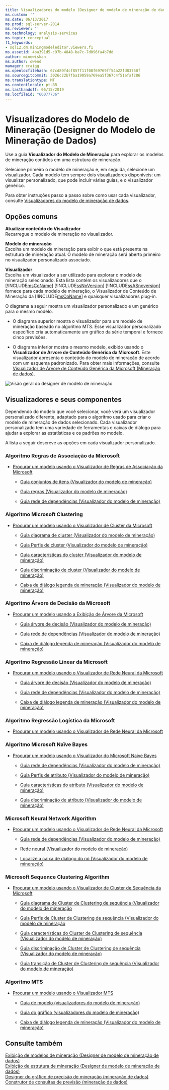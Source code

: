 ```yaml
---
title: Visualizadores do modelo (Designer de modelo de mineração de dados) de mineração | Microsoft Docs
ms.custom: ''
ms.date: 06/13/2017
ms.prod: sql-server-2014
ms.reviewer: ''
ms.technology: analysis-services
ms.topic: conceptual
f1_keywords:
- sql12.dm.miningmodeleditor.viewers.f1
ms.assetid: 4ba391d5-c97b-4848-ba7c-7d096fa4b7dd
author: minewiskan
ms.author: owend
manager: craigg
ms.openlocfilehash: 67cd89f4cf857f11f08f69769ff54a22fd83760f
ms.sourcegitcommit: 3026c22b7fba19059a769ea5f367c4f51efaf286
ms.translationtype: MT
ms.contentlocale: pt-BR
ms.lasthandoff: 06/15/2019
ms.locfileid: "66077736"
---
```

# <a name="mining-model-viewers-data-mining-model-designer"></a>Visualizadores do Modelo de Mineração (Designer do Modelo de Mineração de Dados)
  Use a guia **Visualizador do Modelo de Mineração** para explorar os modelos de mineração contidos em uma estrutura de mineração.  
  
 Selecione primeiro o modelo de mineração e, em seguida, selecione um visualizador. Cada modelo tem sempre dois visualizadores disponíveis: um visualizar personalizado, que pode incluir várias guias, e o visualizador genérico.  
  
 Para obter instruções passo a passo sobre como usar cada visualizador, consulte [Visualizadores do modelo de mineração de dados](data-mining/data-mining-model-viewers.md).  
  
## <a name="common-options"></a>Opções comuns  
 **Atualizar conteúdo do Visualizador**  
 Recarregue o modelo de mineração no visualizador.  
  
 **Modelo de mineração**  
 Escolha um modelo de mineração para exibir o que está presente na estrutura de mineração atual. O modelo de mineração será aberto primeiro no visualizador personalizado associado.  
  
 **Visualizador**  
 Escolha um visualizador a ser utilizado para explorar o modelo de mineração selecionado. Esta lista contém os visualizadores que o [!INCLUDE[msCoName](../includes/msconame-md.md)] [!INCLUDE[ssNoVersion](../includes/ssnoversion-md.md)] [!INCLUDE[ssASnoversion](../includes/ssasnoversion-md.md)] fornece para cada modelo de mineração, o Visualizador de Conteúdo de Mineração da [!INCLUDE[msCoName](../includes/msconame-md.md)] e quaisquer visualizadores plug-in.  
  
 O diagrama a seguir mostra um visualizador personalizado e um genérico para o mesmo modelo.  
  
-   O diagrama superior mostra o visualizador para um modelo de mineração baseado no algoritmo MTS. Esse visualizador personalizado específico cria automaticamente um gráfico da série temporal e fornece cinco previsões.  
  
-   O diagrama inferior mostra o mesmo modelo, exibido usando o **Visualizador de Árvore de Conteúdo Genérica da Microsoft**. Este visualizador apresenta o conteúdo do modelo de mineração de acordo com um esquema padronizado. Para obter mais informações, consulte [Visualizador de Árvore de Conteúdo Genérica da Microsoft &#40;Mineração de dados&#41;](microsoft-generic-content-tree-viewer-data-mining.md).  
  
 ![Visão geral do designer de modelo de mineração](media/generic-mining-model-tab1.gif "visão geral do designer de modelo de mineração")  
  
## <a name="viewers-and-their-components"></a>Visualizadores e seus componentes  
 Dependendo do modelo que você selecionar, você verá um visualizador personalizado diferente, adaptado para o algoritmo usado para criar o modelo de mineração de dados selecionado. Cada visualizador personalizado tem uma variedade de ferramentas e caixas de diálogo para ajudar a explorar as estatísticas e os padrões no modelo.  
  
 A lista a seguir descreve as opções em cada visualizador personalizado.  
  
### <a name="microsoft-association-rules-algorithm"></a>Algoritmo Regras de Associação da Microsoft  
  
-   [Procurar um modelo usando o Visualizador de Regras de Associação da Microsoft](data-mining/browse-a-model-using-the-microsoft-association-rules-viewer.md)  
  
    -   [Guia conjuntos de itens &#40;Visualizador do modelo de mineração&#41;](itemsets-tab-mining-model-viewer.md)  
  
    -   [Guia regras &#40;Visualizador do modelo de mineração&#41;](rules-tab-mining-model-viewer.md)  
  
    -   [Guia rede de dependências &#40;Visualizador do modelo de mineração&#41;](dependency-network-tab-mining-model-viewer.md)  
  
### <a name="microsoft-clustering-algorithm"></a>Algoritmo Microsoft Clustering  
  
-   [Procurar um modelo usando o Visualizador de Cluster da Microsoft](data-mining/browse-a-model-using-the-microsoft-cluster-viewer.md)  
  
    -   [Guia diagrama de cluster &#40;Visualizador do modelo de mineração&#41;](cluster-diagram-tab-mining-model-viewer.md)  
  
    -   [Guia Perfis de cluster &#40;Visualizador do modelo de mineração&#41;](cluster-profiles-tab-mining-model-viewer.md)  
  
    -   [Guia características do cluster &#40;Visualizador do modelo de mineração&#41;](cluster-characteristics-tab-mining-model-viewer.md)  
  
    -   [Guia discriminação de cluster &#40;Visualizador do modelo de mineração&#41;](cluster-discrimination-tab-mining-model-viewer.md)  
  
    -   [Caixa de diálogo legenda de mineração &#40;Visualizador do modelo de mineração&#41;](mining-legend-dialog-box-mining-model-viewer.md)  
  
### <a name="microsoft-decision-tree-algorithm"></a>Algoritmo Árvore de Decisão da Microsoft  
  
-   [Procurar um modelo usando a Exibição de Árvore da Microsoft](data-mining/browse-a-model-using-the-microsoft-tree-viewer.md)  
  
    -   [Guia árvore de decisão &#40;Visualizador do modelo de mineração&#41;](decision-tree-tab-mining-model-viewer.md)  
  
    -   [Guia rede de dependências &#40;Visualizador do modelo de mineração&#41;](dependency-network-tab-mining-model-viewer.md)  
  
    -   [Caixa de diálogo legenda de mineração &#40;Visualizador do modelo de mineração&#41;](mining-legend-dialog-box-mining-model-viewer.md)  
  
### <a name="microsoft-linear-regression-algorithm"></a>Algoritmo Regressão Linear da Microsoft  
  
-   [Procurar um modelo usando o Visualizador de Rede Neural da Microsoft](data-mining/browse-a-model-using-the-microsoft-neural-network-viewer.md)  
  
    -   [Guia árvore de decisão &#40;Visualizador do modelo de mineração&#41;](decision-tree-tab-mining-model-viewer.md)  
  
    -   [Guia rede de dependências &#40;Visualizador do modelo de mineração&#41;](dependency-network-tab-mining-model-viewer.md)  
  
    -   [Caixa de diálogo legenda de mineração &#40;Visualizador do modelo de mineração&#41;](mining-legend-dialog-box-mining-model-viewer.md)  
  
### <a name="microsoft-logistic-regression-algorithm"></a>Algoritmo Regressão Logística da Microsoft  
  
-   [Procurar um modelo usando o Visualizador de Rede Neural da Microsoft](data-mining/browse-a-model-using-the-microsoft-neural-network-viewer.md)  
  
### <a name="microsoft-nave-bayes-algorithm"></a>Algoritmo Microsoft Naïve Bayes  
  
-   [Procurar um modelo usando o Visualizador do Microsoft Naive Bayes](data-mining/browse-a-model-using-the-microsoft-naive-bayes-viewer.md)  
  
    -   [Guia rede de dependências &#40;Visualizador do modelo de mineração&#41;](dependency-network-tab-mining-model-viewer.md)  
  
    -   [Guia Perfis de atributo &#40;Visualizador do modelo de mineração&#41;](attribute-profiles-tab-mining-model-viewer.md)  
  
    -   [Guia características do atributo &#40;Visualizador do modelo de mineração&#41;](attribute-characteristics-tab-mining-model-viewer.md)  
  
    -   [Guia discriminação de atributo &#40;Visualizador do modelo de mineração&#41;](attribute-discrimination-tab-mining-model-viewer.md)  
  
### <a name="microsoft-neural-network-algorithm"></a>Microsoft Neural Network Algorithm  
  
-   [Procurar um modelo usando o Visualizador de Rede Neural da Microsoft](data-mining/browse-a-model-using-the-microsoft-neural-network-viewer.md)  
  
    -   [Guia rede de dependências &#40;Visualizador do modelo de mineração&#41;](dependency-network-tab-mining-model-viewer.md)  
  
    -   [Rede neural &#40;Visualizador do modelo de mineração&#41;](neural-network-mining-model-viewer.md)  
  
    -   [Localize a caixa de diálogo do nó &#40;Visualizador do modelo de mineração&#41;](find-node-dialog-box-mining-model-viewer.md)  
  
### <a name="microsoft-sequence-clustering-algorithm"></a>Microsoft Sequence Clustering Algorithm  
  
-   [Procurar um modelo usando o Visualizador de Cluster de Sequência da Microsoft](data-mining/browse-a-model-using-the-microsoft-sequence-cluster-viewer.md)  
  
    -   [Guia diagrama de Cluster de Clustering de sequência &#40;Visualizador do modelo de mineração](sequence-clustering-cluster-diagram-tab-mining-model-viewer.md)  
  
    -   [Guia Perfis de Cluster de Clustering de sequência &#40;Visualizador do modelo de mineração](sequence-clustering-cluster-profiles-tab-mining-model-viewer.md)  
  
    -   [Guia características do Cluster de Clustering de sequência &#40;Visualizador do modelo de mineração&#41;](sequence-clustering-cluster-characteristics-tab-mining-model-viewer.md)  
  
    -   [Guia discriminação de Cluster de Clustering de sequência &#40;Visualizador do modelo de mineração&#41;](sequence-clustering-cluster-discrimination-tab-mining-model-viewer.md)  
  
    -   [Guia transição de Cluster de Clustering de sequência &#40;Visualizador do modelo de mineração&#41;](sequence-clustering-cluster-transition-tab-mining-model-viewer.md)  
  
### <a name="microsoft-time-series-algorithm"></a>Algoritmo MTS  
  
-   [Procurar um modelo usando o Visualizador MTS](data-mining/browse-a-model-using-the-microsoft-time-series-viewer.md)  
  
    -   [Guia de modelo &#40;visualizadores do modelo de mineração&#41;](model-tab-mining-model-viewers.md)  
  
    -   [Guia do gráfico &#40;visualizadores do modelo de mineração&#41;](chart-tab-mining-model-viewers.md)  
  
    -   [Caixa de diálogo legenda de mineração &#40;Visualizador do modelo de mineração&#41;](mining-legend-dialog-box-mining-model-viewer.md)  
  
## <a name="see-also"></a>Consulte também  
 [Exibição de modelos de mineração &#40;Designer de modelo de mineração de dados&#41;](mining-models-view-data-mining-model-designer.md)   
 [Exibição de estrutura de mineração &#40;Designer de modelo de mineração de dados&#41;](mining-structure-view-data-mining-model-designer.md)   
 [Designer do gráfico de precisão de mineração &#40;mineração de dados&#41;](mining-accuracy-chart-designer-data-mining.md)   
 [Construtor de consultas de previsão &#40;mineração de dados&#41;](prediction-query-builder-data-mining.md)  
  
  
